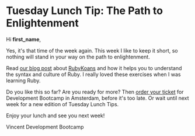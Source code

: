 # Tuesday Lunch Tip: The Path to Enlightenment

Hi **first_name**,

Yes, it's that time of the week again. This week I like to keep it short, so nothing will stand in your way on the path to enlightenment.

Read [our blog post][2] about [RubyKoans][1] and how it helps you to understand the syntax and culture of Ruby. I really loved these exercises when I was learning Ruby.

Do you like this so far? Are you ready for more? Then [order your ticket][3] for Development Bootcamp in Amsterdam, before it's too late. Or wait until next week for a new edition of Tuesday Lunch Tips.

Enjoy your lunch and see you next week!

Vincent
Development Bootcamp

[1]: http://rubykoans.com/
[2]: https://developmentbootcamp.nl/blog/tuesday-lunch-tip-3-the-path-to-enlightenment
[3]: https://www.developmentbootcamp.nl/tickets
